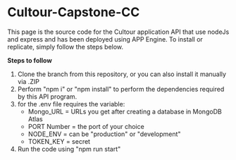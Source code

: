 # Cultour-Capstone-CC

This page is the source code for the Cultour application API that use nodeJs and express and has been deployed using APP Engine. To install or replicate, simply follow the steps below.

**Steps to follow**
1. Clone the branch from this repository, or you can also install it manually via .ZIP
2. Perform "npm i" or "npm install" to perform the dependencies required by this API program.
3. for the .env file requires the variable:
   - Mongo_URL = URLs you get after creating a database in MongoDB Atlas
   - PORT Number = the port of your choice
   - NODE_ENV = can be "production" or "development"
   - TOKEN_KEY = secret
4. Run the code using "npm run start"
